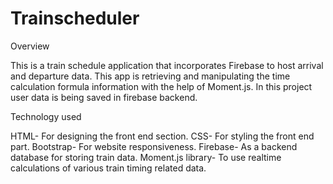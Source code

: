 # Trainscheduler

Overview

This is a train schedule application that incorporates Firebase to host arrival and departure data.
This app is retrieving and manipulating the time calculation formula information with the help of Moment.js. 
In this project user data is being saved in firebase backend.

Technology used

HTML- For designing the front end section. 
CSS- For styling the front end part.
Bootstrap- For website responsiveness.
Firebase- As a backend database for storing train data.
Moment.js library- To use realtime calculations of various train timing related data.